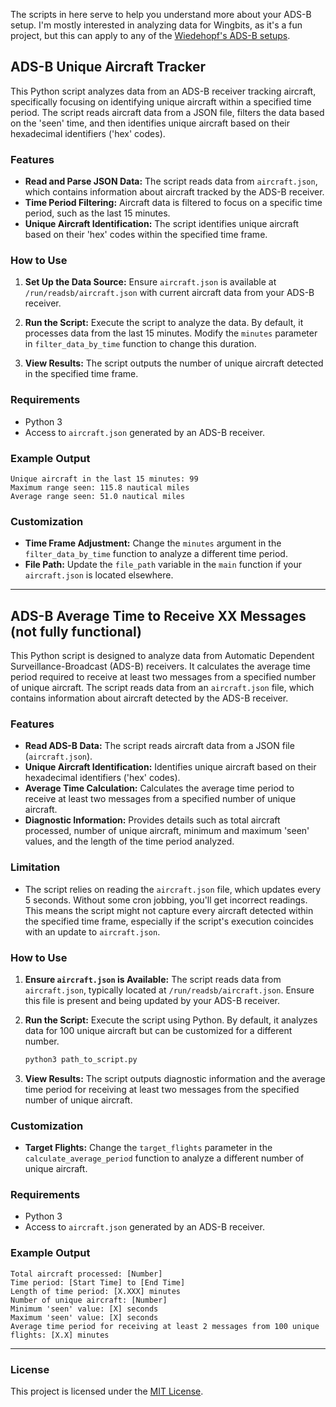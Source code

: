 The scripts in here serve to help you understand more about your ADS-B setup.  I'm mostly interested in analyzing data for Wingbits, as it's a fun project, but this can apply to any of the [Wiedehopf's ADS-B setups](https://github.com/wiedehopf).

## ADS-B Unique Aircraft Tracker

This Python script analyzes data from an ADS-B receiver tracking aircraft, specifically focusing on identifying unique aircraft within a specified time period. The script reads aircraft data from a JSON file, filters the data based on the 'seen' time, and then identifies unique aircraft based on their hexadecimal identifiers ('hex' codes).

### Features

- **Read and Parse JSON Data:** The script reads data from `aircraft.json`, which contains information about aircraft tracked by the ADS-B receiver.
- **Time Period Filtering:** Aircraft data is filtered to focus on a specific time period, such as the last 15 minutes.
- **Unique Aircraft Identification:** The script identifies unique aircraft based on their 'hex' codes within the specified time frame.

### How to Use

1. **Set Up the Data Source:**
   Ensure `aircraft.json` is available at `/run/readsb/aircraft.json` with current aircraft data from your ADS-B receiver.

2. **Run the Script:**
   Execute the script to analyze the data. By default, it processes data from the last 15 minutes. Modify the `minutes` parameter in `filter_data_by_time` function to change this duration.

3. **View Results:**
   The script outputs the number of unique aircraft detected in the specified time frame.

### Requirements

- Python 3
- Access to `aircraft.json` generated by an ADS-B receiver.

### Example Output

```
Unique aircraft in the last 15 minutes: 99
Maximum range seen: 115.8 nautical miles
Average range seen: 51.0 nautical miles
```

### Customization

- **Time Frame Adjustment:** Change the `minutes` argument in the `filter_data_by_time` function to analyze a different time period.
- **File Path:** Update the `file_path` variable in the `main` function if your `aircraft.json` is located elsewhere.


---

## ADS-B Average Time to Receive XX Messages (not fully functional)

This Python script is designed to analyze data from Automatic Dependent Surveillance-Broadcast (ADS-B) receivers. It calculates the average time period required to receive at least two messages from a specified number of unique aircraft. The script reads data from an `aircraft.json` file, which contains information about aircraft detected by the ADS-B receiver.

### Features

- **Read ADS-B Data:** The script reads aircraft data from a JSON file (`aircraft.json`).
- **Unique Aircraft Identification:** Identifies unique aircraft based on their hexadecimal identifiers ('hex' codes).
- **Average Time Calculation:** Calculates the average time period to receive at least two messages from a specified number of unique aircraft.
- **Diagnostic Information:** Provides details such as total aircraft processed, number of unique aircraft, minimum and maximum 'seen' values, and the length of the time period analyzed.

### Limitation

- The script relies on reading the `aircraft.json` file, which updates every 5 seconds. Without some cron jobbing, you'll get incorrect readings.  This means the script might not capture every aircraft detected within the specified time frame, especially if the script's execution coincides with an update to `aircraft.json`.

### How to Use

1. **Ensure `aircraft.json` is Available:**
   The script reads data from `aircraft.json`, typically located at `/run/readsb/aircraft.json`. Ensure this file is present and being updated by your ADS-B receiver.

2. **Run the Script:**
   Execute the script using Python. By default, it analyzes data for 100 unique aircraft but can be customized for a different number.

   ```bash
   python3 path_to_script.py
   ```

3. **View Results:**
   The script outputs diagnostic information and the average time period for receiving at least two messages from the specified number of unique aircraft.

### Customization

- **Target Flights:** Change the `target_flights` parameter in the `calculate_average_period` function to analyze a different number of unique aircraft.

### Requirements

- Python 3
- Access to `aircraft.json` generated by an ADS-B receiver.

### Example Output

```
Total aircraft processed: [Number]
Time period: [Start Time] to [End Time]
Length of time period: [X.XXX] minutes
Number of unique aircraft: [Number]
Minimum 'seen' value: [X] seconds
Maximum 'seen' value: [X] seconds
Average time period for receiving at least 2 messages from 100 unique flights: [X.X] minutes
```

---

### License

This project is licensed under the [MIT License](LICENSE).

